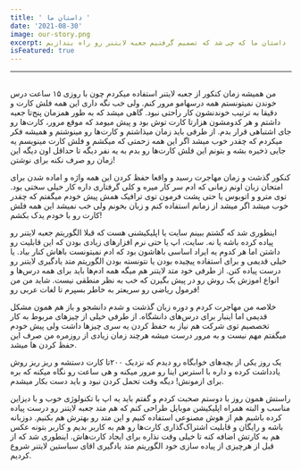 ```yaml
---
title: ' داستان ما '
date: '2021-08-30'
image: our-story.png
excerpt: داستان ما که چی شد که تصمیم گرفتیم جعبه لایتنر رو راه بندازیم
isFeatured: true
---
```


** **
## 
من همیشه زمان کنکور از جعبه لایتنر استفاده میکردم چون با روزی ۱۵ ساعت درس خوندن نمیتونستم همه درسهامو مرور کنم. ولی خب نگه داری این همه فلش کارت و دقیقا به ترتیب خوندنشون کار راحتی نبود. گاهی میشد که به طور همزمان پنج‌تا جعبه داشتم و هر کدومشون هزارتا کارت توش بود و پیش میومد که موقع مرور، کارت‌ها رو جای اشتباهی قرار بدم. از طرفی باید زمان میذاشتم و کارت‌ها رو مینوشتم و همیشه فکر میکردم که چقدر خوب میشد اگر این همه زحمتی که میکشم و فلش کارت مینویسم یه جایی ذخیره بشه و بتونم این فلش کارت‌ها رو بدم به یه نفر دیگه تا حداقل اون دیگه این زمان رو صرف نکنه برای نوشتن! 

کنکور گذشت و زمان مهاجرت رسید و واقعا حفظ کردن این همه واژه و اماده شدن برای امتحان زبان اونم زمانی که ادم سر کار میره و کلی گرفتاری داره کار خیلی سختی بود. توی مترو و اتوبوس یا حتی پشت فرمون توی ترافیک همش پیش خودم میگفتم که چقدر خوب میشد اگر میشد از زمانم استفاده کنم و زبان بخونم ولی خب نمیشد این همه فلش کارت رو با خودم یدک بکشم! 

اینطوری شد که گشتم ببینم سایت یا اپلیکیشنی هست که قبلا الگوریتم جعبه لایتنر رو پیاده کرده باشه یا نه. سایت، اپ یا حتی نرم افزارهای زیادی بودن که این قابلیت رو داشتن اما هر کدوم یه ایراد اساسی باهاشون بود که ادم نمیتونست باهاش کنار بیاد. یا خیلی قدیمی و برای استفاده پیچیده بودن یا نتونسته بودن الگوریتم متد یادگیری لایتنر رو درست پیاده کنن. از طرفی خود متد لایتنر هم میگه همه ادم‌ها باید برای همه درس‌ها و انواع اموزش یک روش رو در پیش بگیرن که خب به نظر منطقی نیست. شاید من من فرمول ریاضی رو سریعتر به خاطر بسپرم تا لغات عربی رو! 

خلاصه من مهاجرت کردم و دوره زبان‌ گذشت و شدم دانشجو و باز هم همون مشکل قدیمی اما اینبار برای درس‌های دانشگاه. از طرفی خیلی از چیزهای مربوط به کار تخصصیم توی شرکت هم نیاز به حفظ کردن یه سری چیزها داشت ولی پیش خودم میگفتم مهم نیست و به مرور درست میشه هرچند زمان زیادی از روزمره من صرف این حفظ کردن ها میشد. 

یک روز یکی از بچه‌های خوابگاه رو دیدم که نزدیک ۲۰۰تا کارت دستشه و ریز ریز روش یادداشت کرده و داره با استرس اینا رو مرور میکنه و هی ساعت رو نگاه میکنه که بره برای ازمونش! دیگه وقت تحمل کردن نبود و باید دست بکار میشدم. 

راستش همون روز با دوستم صحبت کردم و گفتم باید یه اپ با تکنولوژی خوب و با دیزاین مناسب و البته همراه اپلیکیشن موبایل طراحی کنم که هم متد جعبه لایتنر رو درست پیاده کرده باشیم هم از هوش مصنوعی استفاده کنیم و این متد رو بهترش هم بکنیم. دوزبانه باشه و رایگان و قابلیت اشتراک‌گذاری کارت‌ها رو هم به کاربر بدیم و کاربر بتونه عکس هم به کارتش اضافه کنه تا خیلی وقت نذاره برای ایجاد کارت‌هاش. اینطوری شد که از قبل از هرچیزی از پیاده سازی خود الگوریتم متد یادگیری اقای سباستین لایتنر شروع کردیم. 
